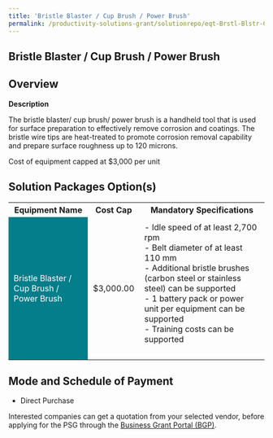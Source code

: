 ```yaml
---
title: 'Bristle Blaster / Cup Brush / Power Brush'
permalink: /productivity-solutions-grant/solutionrepo/eqt-Brstl-Blstr-Cup-Brush-Powr-Brush-Eng-Srvcs
---
```


## Bristle Blaster / Cup Brush / Power Brush

## Overview

**Description**

The bristle blaster/ cup brush/ power brush is a handheld tool that is used for surface preparation to effectively remove corrosion and coatings. The bristle wire tips are heat-treated to promote corrosion removal capability and prepare surface roughness up to 120 microns. 

Cost of equipment capped at $3,000 per unit 

## Solution Packages Option(s)

<table>
<tr>
<th><b>Equipment Name</b></th>
<th><b>Cost Cap</b></th>
<th><b>Mandatory Specifications</b></th>
</tr>
<tr>
<td style='padding: 10px; background-color: #037E8A; color: #FFFFFF;'>Bristle Blaster / Cup Brush / Power Brush</td>
<td style='padding: 10px;'>$3,000.00</td>
<td style='padding: 10px;'>- Idle speed of at least 2,700 rpm<br>- Belt diameter of at least 110 mm<br>- Additional bristle brushes (carbon steel or stainless steel) can be supported<br>- 1 battery pack or power unit per equipment can be supported<br>- Training costs can be supported<br><br></td>
</tr>
</table>

## Mode and Schedule of Payment

 - Direct Purchase

Interested companies can get a quotation from your selected vendor, before applying for the PSG through the <a href='https://www.businessgrants.gov.sg/' target='_blank' rel='noopener'>Business Grant Portal (BGP)</a>.

<script src="/jquery/resize-tables.js"></script>
